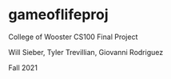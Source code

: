# gameoflifeproj

College of Wooster CS100 Final Project

Will Sieber, Tyler Trevillian, Giovanni Rodriguez

Fall 2021
